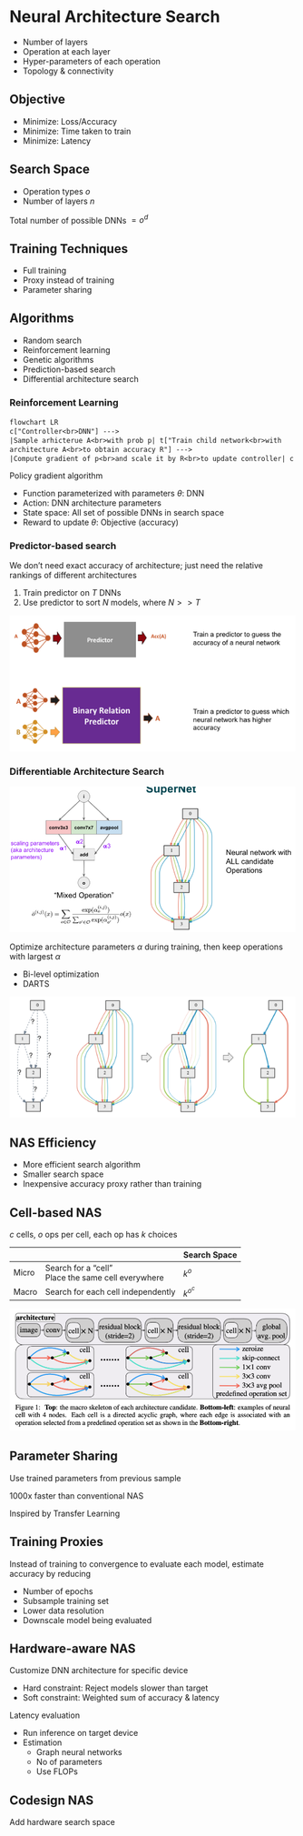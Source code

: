 # Neural Architecture Search

- Number of layers
- Operation at each layer
- Hyper-parameters of each operation
- Topology & connectivity

## Objective

- Minimize: Loss/Accuracy
- Minimize: Time taken to train
- Minimize: Latency

## Search Space

- Operation types $o$
- Number of layers $n$

Total number of possible DNNs $= o^d$

## Training Techniques

- Full training
- Proxy instead of training
- Parameter sharing

## Algorithms

- Random search
- Reinforcement learning
- Genetic algorithms
- Prediction-based search
- Differential architecture search

### Reinforcement Learning

```mermaid
flowchart LR
c["Controller<br>DNN"] --->
|Sample arhicterue A<br>with prob p| t["Train child network<br>with architecture A<br>to obtain accuracy R"] --->
|Compute gradient of p<br>and scale it by R<br>to update controller| c
```

Policy gradient algorithm

- Function parameterized with parameters $\theta$: DNN
- Action: DNN architecture parameters
- State space: All set of possible DNNs in search space
- Reward to update $\theta$: Objective (accuracy)

### Predictor-based search

We don’t need exact accuracy of architecture; just need the relative rankings of different architectures

1. Train predictor on $T$ DNNs
2. Use predictor to sort $N$ models, where $N >> T$

![image-20240516235540552](./assets/image-20240516235540552.png)

### Differentiable Architecture Search

![image-20240516235732238](./assets/image-20240516235732238.png)

Optimize architecture parameters $\alpha$ during training, then keep operations with largest $\alpha$

- Bi-level optimization
- DARTS

![Untitled_3](./assets/Untitled_3.png)

## NAS Efficiency

- More efficient search algorithm
- Smaller search space
- Inexpensive accuracy proxy rather than training

## Cell-based NAS

$c$ cells, $o$ ops per cell, each op has $k$ choices

|       |                                                         | Search Space |
| ----- | ------------------------------------------------------- | ------------ |
| Micro | Search for a “cell”<br />Place the same cell everywhere | $k^o$        |
| Macro | Search for each cell independently                      | $k^{o^c}$    |

![image-20240516234235736](./assets/image-20240516234235736.png)

## Parameter Sharing

Use trained parameters from previous sample

1000x faster than conventional NAS

Inspired by Transfer Learning

## Training Proxies

Instead of training to convergence to evaluate each model, estimate accuracy by reducing

- Number of epochs
- Subsample training set
- Lower data resolution
- Downscale model being evaluated

## Hardware-aware NAS

Customize DNN architecture for specific device

- Hard constraint: Reject models slower than target
- Soft constraint: Weighted sum of accuracy & latency

Latency evaluation

- Run inference on target device
- Estimation
  - Graph neural networks
  - No of parameters
  - Use FLOPs

## Codesign NAS

Add hardware search space

